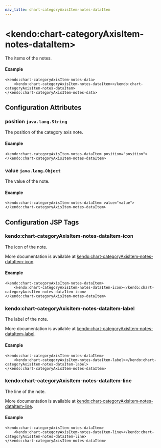 ```yaml
---
nav_title: chart-categoryAxisItem-notes-dataItem
---
```


# \<kendo:chart-categoryAxisItem-notes-dataItem\>

The items of the notes.

#### Example
    <kendo:chart-categoryAxisItem-notes-data>
        <kendo:chart-categoryAxisItem-notes-dataItem></kendo:chart-categoryAxisItem-notes-dataItem>
    </kendo:chart-categoryAxisItem-notes-data>

## Configuration Attributes

### position `java.lang.String`

The position of the category axis note.

#### Example
    <kendo:chart-categoryAxisItem-notes-dataItem position="position">
    </kendo:chart-categoryAxisItem-notes-dataItem>

### value `java.lang.Object`

The value of the note.

#### Example
    <kendo:chart-categoryAxisItem-notes-dataItem value="value">
    </kendo:chart-categoryAxisItem-notes-dataItem>


##  Configuration JSP Tags

### kendo:chart-categoryAxisItem-notes-dataItem-icon

The icon of the note.

More documentation is available at [kendo:chart-categoryAxisItem-notes-dataItem-icon](/kendo-ui/api/wrappers/jsp/chart/categoryaxisitem-notes-dataitem-icon).

#### Example

    <kendo:chart-categoryAxisItem-notes-dataItem>
        <kendo:chart-categoryAxisItem-notes-dataItem-icon></kendo:chart-categoryAxisItem-notes-dataItem-icon>
    </kendo:chart-categoryAxisItem-notes-dataItem>

### kendo:chart-categoryAxisItem-notes-dataItem-label

The label of the note.

More documentation is available at [kendo:chart-categoryAxisItem-notes-dataItem-label](/kendo-ui/api/wrappers/jsp/chart/categoryaxisitem-notes-dataitem-label).

#### Example

    <kendo:chart-categoryAxisItem-notes-dataItem>
        <kendo:chart-categoryAxisItem-notes-dataItem-label></kendo:chart-categoryAxisItem-notes-dataItem-label>
    </kendo:chart-categoryAxisItem-notes-dataItem>

### kendo:chart-categoryAxisItem-notes-dataItem-line

The line of the note.

More documentation is available at [kendo:chart-categoryAxisItem-notes-dataItem-line](/kendo-ui/api/wrappers/jsp/chart/categoryaxisitem-notes-dataitem-line).

#### Example

    <kendo:chart-categoryAxisItem-notes-dataItem>
        <kendo:chart-categoryAxisItem-notes-dataItem-line></kendo:chart-categoryAxisItem-notes-dataItem-line>
    </kendo:chart-categoryAxisItem-notes-dataItem>

